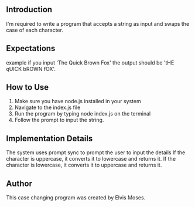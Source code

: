 ## Introduction 
  I'm required to write a program that accepts a string as input and swaps the case of each character. 
## Expectations
example if you input 'The Quick Brown Fox' the output should be 'tHE qUICK bROWN fOX'.
## How to Use
1. Make sure you have node.js installed in your system
2. Navigate to the index.js file
3. Run the program by typing node index.js on the terminal
4. Follow the prompt to input the string.
## Implementation Details
The system uses prompt sync to prompt the user to input the details
If the character is uppercase, it converts it to lowercase and returns it.
If the character is lowercase, it converts it to uppercase and returns it.
## Author
This case changing program was created by Elvis Moses.